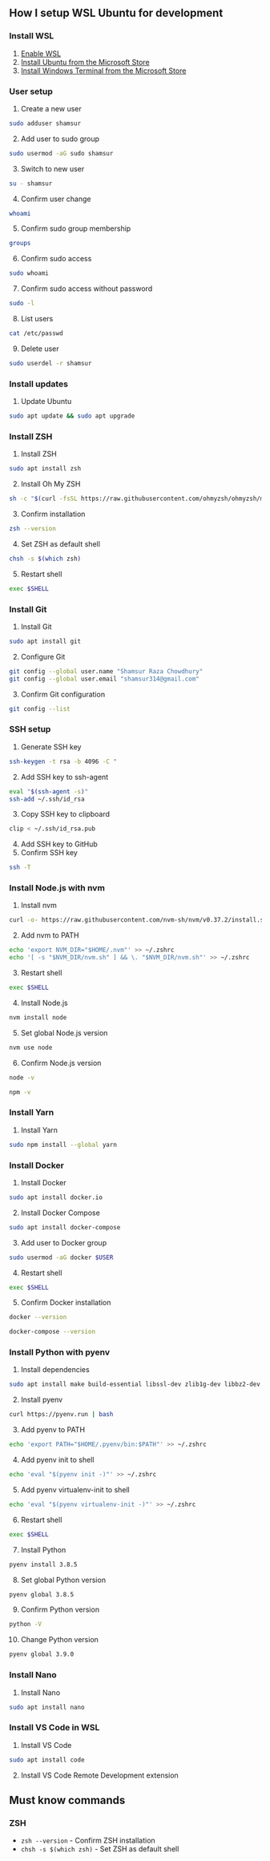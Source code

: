 ## How I setup WSL Ubuntu for development
### Install WSL
1. [Enable WSL](https://docs.microsoft.com/en-us/windows/wsl/install-win10)
2. [Install Ubuntu from the Microsoft Store](https://www.microsoft.com/en-us/p/ubuntu/9nblggh4msv6)
3. [Install Windows Terminal from the Microsoft Store](https://www.microsoft.com/en-us/p/windows-terminal/9n0dx20hk701)

### User setup
1. Create a new user
```bash
sudo adduser shamsur
```
2. Add user to sudo group
```bash
sudo usermod -aG sudo shamsur
```
3. Switch to new user
```bash
su - shamsur
```
4. Confirm user change
```bash
whoami
```
5. Confirm sudo group membership
```bash
groups
```
6. Confirm sudo access
```bash
sudo whoami
```
7. Confirm sudo access without password
```bash
sudo -l
```
8. List users
```bash
cat /etc/passwd
```
9. Delete user
```bash
sudo userdel -r shamsur
```

### Install updates
1. Update Ubuntu
```bash
sudo apt update && sudo apt upgrade
```
### Install ZSH
1. Install ZSH
```bash
sudo apt install zsh
```
2. Install Oh My ZSH
```bash
sh -c "$(curl -fsSL https://raw.githubusercontent.com/ohmyzsh/ohmyzsh/master/tools/install.sh)"
```
3. Confirm installation
```bash
zsh --version
```
4. Set ZSH as default shell
```bash
chsh -s $(which zsh)
```
5. Restart shell
```bash
exec $SHELL
```
### Install Git
1. Install Git
```bash
sudo apt install git
```
2. Configure Git
```bash
git config --global user.name "Shamsur Raza Chowdhury"
git config --global user.email "shamsur314@gmail.com"
```
3. Confirm Git configuration
```bash
git config --list
```

### SSH setup
1. Generate SSH key
```bash
ssh-keygen -t rsa -b 4096 -C "
```
2. Add SSH key to ssh-agent
```bash
eval "$(ssh-agent -s)"
ssh-add ~/.ssh/id_rsa
```
3. Copy SSH key to clipboard
```bash
clip < ~/.ssh/id_rsa.pub
```
4. Add SSH key to GitHub
5. Confirm SSH key
```bash
ssh -T
```
### Install Node.js with nvm
1. Install nvm
```bash
curl -o- https://raw.githubusercontent.com/nvm-sh/nvm/v0.37.2/install.sh | bash
```
2. Add nvm to PATH
```bash
echo 'export NVM_DIR="$HOME/.nvm"' >> ~/.zshrc
echo '[ -s "$NVM_DIR/nvm.sh" ] && \. "$NVM_DIR/nvm.sh"' >> ~/.zshrc
```
3. Restart shell
```bash
exec $SHELL
```
4. Install Node.js
```bash
nvm install node
```
5. Set global Node.js version
```bash
nvm use node
```
6. Confirm Node.js version
```bash
node -v
```
```bash	
npm -v
```
### Install Yarn
1. Install Yarn
```bash
sudo npm install --global yarn
```
### Install Docker
1. Install Docker
```bash
sudo apt install docker.io
```
2. Install Docker Compose
```bash
sudo apt install docker-compose
```
3. Add user to Docker group
```bash
sudo usermod -aG docker $USER
```
4. Restart shell
```bash
exec $SHELL
```
5. Confirm Docker installation
```bash
docker --version
```
```bash
docker-compose --version
```
### Install Python with pyenv
1. Install dependencies
```bash
sudo apt install make build-essential libssl-dev zlib1g-dev libbz2-dev libreadline-dev libsqlite3-dev wget curl llvm libncurses5-dev libncursesw5-dev xz-utils tk-dev libffi-dev liblzma-dev
```
2. Install pyenv
```bash
curl https://pyenv.run | bash
```
3. Add pyenv to PATH
```bash
echo 'export PATH="$HOME/.pyenv/bin:$PATH"' >> ~/.zshrc
```
4. Add pyenv init to shell
```bash
echo 'eval "$(pyenv init -)"' >> ~/.zshrc
```
5. Add pyenv virtualenv-init to shell
```bash
echo 'eval "$(pyenv virtualenv-init -)"' >> ~/.zshrc
```
6. Restart shell
```bash
exec $SHELL
```
7. Install Python
```bash
pyenv install 3.8.5
```
8. Set global Python version
```bash
pyenv global 3.8.5
```
9. Confirm Python version
```bash
python -V
```
10. Change Python version
```bash
pyenv global 3.9.0
```
### Install Nano    
1. Install Nano
```bash
sudo apt install nano
```
### Install VS Code in WSL
1. Install VS Code
```bash
sudo apt install code
```
2. Install VS Code Remote Development extension

## Must know commands
### ZSH
- `zsh --version` - Confirm ZSH installation
- `chsh -s $(which zsh)` - Set ZSH as default shell
